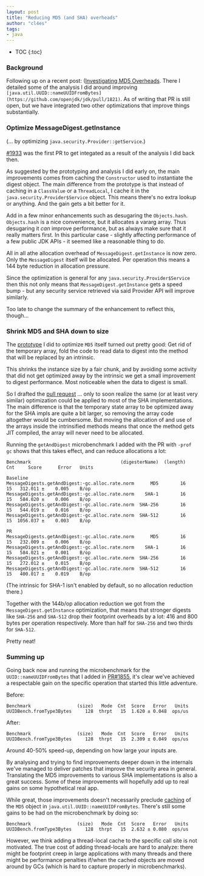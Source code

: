 ```yaml
---
layout: post
title: "Reducing MD5 (and SHA) overheads"
author: "cl4es"
tags:
- java
---
```


* TOC
{:toc}

### Background 

Following up on a recent post: ([Investigating MD5 Overheads](https://cl4es.github.io/2021/01/04/Investigating-MD5-Overheads.html). There I detailed some of the analysis I did around improving `[java.util.UUID::nameUUIDFromBytes](https://github.com/openjdk/jdk/pull/1821)`. As of writing that PR is still open, but we have integrated two other optimizations that improve things substantially.

### Optimize MessageDigest.getInstance

(... by optimizing `java.security.Provider::getService`.)

[#1933](https://github.com/openjdk/jdk/pull/1933) was the first PR to get integated as a result of the analysis I did back then.

As suggested by the prototyping and analysis I did early on, the main improvements comes from caching the `Constructor` used to instantiate the digest object. The main difference from the prototype is that instead of caching in a `ClassValue` or a `ThreadLocal`, I cache it in the `java.security.Provider$Service` object. This means there's no extra lookup or anything. And the gain gets a bit better for it.

Add in a few minor enhancements such as desugaring the `Objects.hash`. `Objects.hash` is a nice convenience, but it allocates a vararg array. Thus desugaring it _can_ improve performance, but as always make sure that it really matters first. In this particular case - slightly affecting performance of a few public JDK APIs - it seemed like a reasonable thing to do.

All in all athe allocation overhead of `MessageDigest.getInstance` is now zero. Only the `MessageDigest` itself will be allocated. Per operation this means a 144 byte reduction in allocation pressure.

Since the optimization is general for any `java.security.Provider$Service` then this not only means that `MessageDigest.getInstance` gets a speed bump - but any security service retrieved via said Provider API will improve similarly.

Too late to change the summary of the enhancement to reflect this, though...

### Shrink MD5 and SHA down to size

The [prototype](https://cl4es.github.io/2021/01/04/Investigating-MD5-Overheads.html#md5---room-for-improvement) I did to optimize `MD5` itself turned out pretty good: Get rid of the temporary array, fold the code to read data to digest into the method that will be replaced by an intrinsic.

This shrinks the instance size by a fair chunk, and by avoiding some activity that did not get optimized away by the intrinsic we get a small improvement to digest performance. Most noticeable when the data to digest is small.

So I drafted the [pull request](https://github.com/openjdk/jdk/pull/1855) ... only to soon realize the same (or at least very similar) optimization could be applied to most of the SHA implementations. The main difference is that the temporary state array to be optimized away for the SHA impls are quite a bit larger, so removing the array code altogether would be cumbersome. But moving the allocation of and use of the arrays inside the intrinsified methods means that once the method gets JIT compiled, the array will never need to be allocated.

Running the `getAndDigest` microbenchmark I added with the PR with `-prof gc` shows that this takes effect, and can reduce allocations a lot:

```
Benchmark                                 (digesterName)  (length)    Cnt     Score      Error   Units

Baseline
MessageDigests.getAndDigest:·gc.alloc.rate.norm      MD5        16     15   312.011 ±    0.005    B/op
MessageDigests.getAndDigest:·gc.alloc.rate.norm    SHA-1        16     15   584.020 ±    0.006    B/op
MessageDigests.getAndDigest:·gc.alloc.rate.norm  SHA-256        16     15   544.019 ±    0.016    B/op
MessageDigests.getAndDigest:·gc.alloc.rate.norm  SHA-512        16     15  1056.037 ±    0.003    B/op

PR
MessageDigests.getAndDigest:·gc.alloc.rate.norm      MD5        16     15   232.009 ±    0.006    B/op
MessageDigests.getAndDigest:·gc.alloc.rate.norm    SHA-1        16     15   584.021 ±    0.001    B/op
MessageDigests.getAndDigest:·gc.alloc.rate.norm  SHA-256        16     15   272.012 ±    0.015    B/op
MessageDigests.getAndDigest:·gc.alloc.rate.norm  SHA-512        16     15   400.017 ±    0.019    B/op
```

(The intrinsic for SHA-1 isn't enabled by default, so no allocation reduction there.)

Together with the 144b/op allocation reduction we got from the `MessageDigest.getInstance` optimization, that means that stronger digests like `SHA-256` and `SHA-512` drop their footprint overheads by a lot: 416 and 800 bytes per operation respectively. More than half for `SHA-256` and two thirds for `SHA-512`. 

Pretty neat!

### Summing up

Going back now and running the microbenchmark for the `UUID::nameUUIDFromBytes` that I added in [PR#1855](https://github.com/openjdk/jdk/pull/1855), it's clear we've achieved a respectable gain on the specific operation that started this little adventure.

Before:
```
Benchmark                 (size)   Mode  Cnt  Score   Error   Units
UUIDBench.fromType3Bytes     128  thrpt   15  1.620 ± 0.048  ops/us
```

After:
```
Benchmark                 (size)   Mode  Cnt  Score   Error   Units
UUIDBench.fromType3Bytes     128  thrpt   15  2.309 ± 0.049  ops/us
```

Around 40-50% speed-up, depending on how large your inputs are.

By analysing and trying to find improvements deeper down in the internals we've managed to deliver patches that improve the security area in general. Translating the MD5 improvements to various SHA implementations is also a great success. Some of these improvements will hopefully add up to real gains on some hypothetical real app.

While great, those improvements doesn't necessarily preclude [caching](https://github.com/openjdk/jdk/pull/1821) of the `MD5` object in `java.util.UUID::nameUUIDFromBytes`. There's still some gains to be had on the microbenchmark by doing so:

```
Benchmark                 (size)   Mode  Cnt  Score   Error   Units
UUIDBench.fromType3Bytes     128  thrpt   15  2.632 ± 0.080  ops/us
```

However, we think adding a thread-local cache to the specific call site is not motivated. The true cost of adding 
thread-locals are hard to analyze: there might be footprint creep in large applications with many threads and there might be performance penalties if/when the cached objects are moved around by GCs (which is hard to capture properly in microbenchmarks).